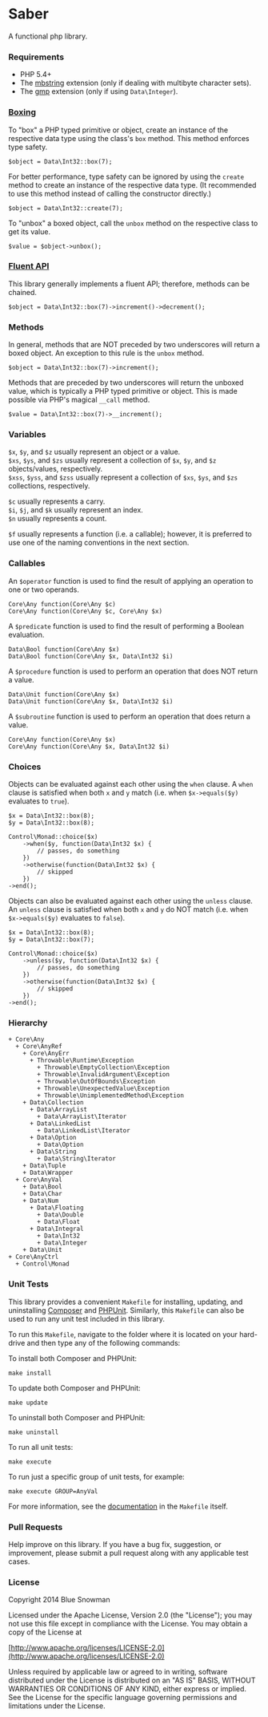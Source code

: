 Saber
==========

A functional php library.

### Requirements

* PHP 5.4+
* The [mbstring](http://php.net/manual/en/book.mbstring.php) extension (only if dealing with multibyte character sets).
* The [gmp](http://php.net/manual/en/book.gmp.php) extension (only if using `Data\Integer`).

### [Boxing](http://msdn.microsoft.com/en-us/library/yz2be5wk.aspx)

To "box" a PHP typed primitive or object, create an instance of the respective data type using the
class's `box` method.  This method enforces type safety.

````
$object = Data\Int32::box(7);
````

For better performance, type safety can be ignored by using the `create` method to create an instance
of the respective data type.  (It recommended to use this method instead of calling the constructor
directly.)

````
$object = Data\Int32::create(7);
````

To "unbox" a boxed object, call the `unbox` method on the respective class to get its value.

````
$value = $object->unbox();
````

### [Fluent API](http://en.wikipedia.org/wiki/Fluent_interface)

This library generally implements a fluent API; therefore, methods can be chained.

````
$object = Data\Int32::box(7)->increment()->decrement();
````

### Methods

In general, methods that are NOT preceded by two underscores will return a boxed object.  An
exception to this rule is the `unbox` method.

````
$object = Data\Int32::box(7)->increment();
````

Methods that are preceded by two underscores will return the unboxed value, which is typically
a PHP typed primitive or object.  This is made possible via PHP's magical `__call` method.

````
$value = Data\Int32::box(7)->__increment();
````

### Variables

`$x`, `$y`, and `$z` usually represent an object or a value.<br />
`$xs`, `$ys`, and `$zs` usually represent a collection of `$x`, `$y`, and `$z` objects/values, respectively.<br />
`$xss`, `$yss`, and `$zss` usually represent a collection of `$xs`, `$ys`, and `$zs` collections, respectively.<br />

`$c` usually represents a carry.<br />
`$i`, `$j`, and `$k` usually represent an index.<br />
`$n` usually represents a count.<br />

`$f` usually represents a function (i.e. a callable); however, it is preferred to use one of the naming conventions in the next section.<br />

### Callables

An `$operator` function is used to find the result of applying an operation to one or two operands.

````
Core\Any function(Core\Any $c)
Core\Any function(Core\Any $c, Core\Any $x)
````

A `$predicate` function is used to find the result of performing a Boolean evaluation.

````
Data\Bool function(Core\Any $x)
Data\Bool function(Core\Any $x, Data\Int32 $i)
````

A `$procedure` function is used to perform an operation that does NOT return a value.

````
Data\Unit function(Core\Any $x)
Data\Unit function(Core\Any $x, Data\Int32 $i)
````

A `$subroutine` function is used to perform an operation that does return a value.

````
Core\Any function(Core\Any $x)
Core\Any function(Core\Any $x, Data\Int32 $i)
````

### Choices

Objects can be evaluated against each other using the `when` clause.  A `when` clause is
satisfied when both `x` and `y` match (i.e. when `$x->equals($y)` evaluates to `true`).

````
$x = Data\Int32::box(8);
$y = Data\Int32::box(8);

Control\Monad::choice($x)
	->when($y, function(Data\Int32 $x) {
		// passes, do something
	})
	->otherwise(function(Data\Int32 $x) {
		// skipped
	})
->end();
````

Objects can also be evaluated against each other using the `unless` clause.  An `unless`
clause is satisfied when both `x` and `y` do NOT match (i.e. when `$x->equals($y)` evaluates
to `false`).

````
$x = Data\Int32::box(8);
$y = Data\Int32::box(7);

Control\Monad::choice($x)
	->unless($y, function(Data\Int32 $x) {
		// passes, do something
	})
	->otherwise(function(Data\Int32 $x) {
		// skipped
	})
->end();
````

### Hierarchy

````
+ Core\Any
  + Core\AnyRef
    + Core\AnyErr
      + Throwable\Runtime\Exception
        + Throwable\EmptyCollection\Exception
        + Throwable\InvalidArgument\Exception
        + Throwable\OutOfBounds\Exception
        + Throwable\UnexpectedValue\Exception
        + Throwable\UnimplementedMethod\Exception
    + Data\Collection
      + Data\ArrayList
        + Data\ArrayList\Iterator
      + Data\LinkedList
        + Data\LinkedList\Iterator
      + Data\Option
        + Data\Option
      + Data\String
        + Data\String\Iterator
    + Data\Tuple
    + Data\Wrapper
  + Core\AnyVal
    + Data\Bool
    + Data\Char
    + Data\Num
      + Data\Floating
        + Data\Double
        + Data\Float
      + Data\Integral
        + Data\Int32
        + Data\Integer
    + Data\Unit
+ Core\AnyCtrl
  + Control\Monad
````

### Unit Tests

This library provides a convenient `Makefile` for installing, updating, and uninstalling
[Composer](https://getcomposer.org/) and [PHPUnit](http://phpunit.de/).  Similarly, this
`Makefile` can also be used to run any unit test included in this library.

To run this `Makefile`, navigate to the folder where it is located on your hard-drive and
then type any of the following commands:

To install both Composer and PHPUnit:

````
make install
````

To update both Composer and PHPUnit:

````
make update
````

To uninstall both Composer and PHPUnit:

````
make uninstall
````

To run all unit tests:

````
make execute
````

To run just a specific group of unit tests, for example:

````
make execute GROUP=AnyVal
````

For more information, see the [documentation](https://github.com/bluesnowman/fphp-saber/blob/master/Makefile)
in the `Makefile` itself.

### Pull Requests

Help improve on this library.  If you have a bug fix, suggestion, or improvement, please submit a
pull request along with any applicable test cases.

### License

Copyright 2014 Blue Snowman

Licensed under the Apache License, Version 2.0 (the "License");
you may not use this file except in compliance with the License.
You may obtain a copy of the License at

[http://www.apache.org/licenses/LICENSE-2.0](http://www.apache.org/licenses/LICENSE-2.0)

Unless required by applicable law or agreed to in writing, software
distributed under the License is distributed on an "AS IS" BASIS,
WITHOUT WARRANTIES OR CONDITIONS OF ANY KIND, either express or implied.
See the License for the specific language governing permissions and
limitations under the License.
